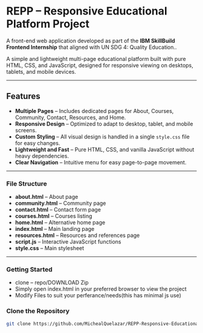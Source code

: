 # REPP – Responsive Educational Platform Project

A front-end web application developed as part of the **IBM SkillBuild Frontend Internship** that  aligned with UN SDG 4: Quality Education..  

A simple and lightweight multi-page educational platform built with pure HTML, CSS, and JavaScript, designed for responsive viewing on desktops, tablets, and mobile devices.

---

## Features

- **Multiple Pages** – Includes dedicated pages for About, Courses, Community, Contact, Resources, and Home.  
- **Responsive Design** – Optimized to adapt to desktop, tablet, and mobile screens.  
- **Custom Styling** – All visual design is handled in a single `style.css` file for easy changes.  
- **Lightweight and Fast** – Pure HTML, CSS, and vanilla JavaScript without heavy dependencies.  
- **Clear Navigation** – Intuitive menu for easy page-to-page movement.  

---

### File Structure

- **about.html** – About page  
- **community.html** – Community page  
- **contact.html** – Contact form page  
- **courses.html** – Courses listing  
- **home.html** – Alternative home page  
- **index.html** – Main landing page  
- **resources.html** – Resources and references page  
- **script.js** – Interactive JavaScript functions  
- **style.css** – Main stylesheet  
---

### Getting Started
- clone –  repo/DOWNLOAD Zip
-  Simply open index.html in your preferred browser to view the project
-   Modify Files to suit your perferance/needs(this has minimal js use)


###  Clone the Repository
```bash
git clone https://github.com/MichealQuelazar/REPP-Responsive-Educational-Platform-Project.git

